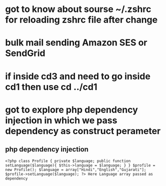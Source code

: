 # got to know about sourse ~/.zshrc for reloading zshrc file after change
# bulk mail sending Amazon SES or SendGrid 
# if inside cd3 and need to go inside cd1 then use cd ../cd1
# got to explore php dependency injection in which we pass dependency as construct perameter

## php dependency injection
`<?php
   class Profile {
      private $language;
      public function setLanguage($language){
         $this->language = $language;
      }
   }
   $profile = new Profile();
   $language = array["Hindi","English","Gujarati"];
   $profile->setLanguage($language);
?>
Here Language array passed as dependency 
`